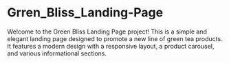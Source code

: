 # Grren_Bliss_Landing-Page
Welcome to the Green Bliss Landing Page project! This is a simple and elegant landing page designed to promote a new line of green tea products. It features a modern design with a responsive layout, a product carousel, and various informational sections.
